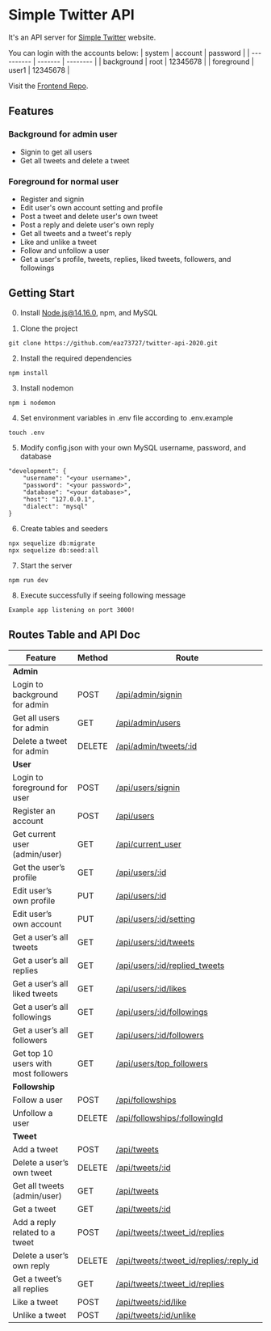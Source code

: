 # Simple Twitter API
It's an API server for [Simple Twitter](https://hsiaooooooju.github.io/simple-twitter/#/users/signin) website.

You can login with the accounts below:
| system     | account | password |
| ---------- | ------- | -------- |
| background | root    | 12345678 |
| foreground | user1   | 12345678 |

Visit the [Frontend Repo](https://github.com/HsiaooooooJu/simple-twitter). 

## Features

### Background for admin user
- Signin to get all users
- Get all tweets and delete a tweet

### Foreground for normal user
- Register and signin
- Edit user's own account setting and profile
- Post a tweet and delete user's own tweet
- Post a reply and delete user's own reply
- Get all tweets and a tweet's reply
- Like and unlike a tweet
- Follow and unfollow a user
- Get a user's profile, tweets, replies, liked tweets, followers, and followings 

## Getting Start

0. Install Node.js@14.16.0, npm, and MySQL

1. Clone the project

```
git clone https://github.com/eaz73727/twitter-api-2020.git
```

2. Install the required dependencies

```
npm install
```

3. Install nodemon 

```
npm i nodemon
```

4. Set environment variables in .env file according to .env.example

```
touch .env
```

5. Modify config.json with your own MySQL username, password, and database

```
"development": {
    "username": "<your username>",
    "password": "<your password>",
    "database": "<your database>",
    "host": "127.0.0.1",
    "dialect": "mysql"
}
```

6. Create tables and seeders 

```
npx sequelize db:migrate
npx sequelize db:seed:all
```

7. Start the server

```
npm run dev
```

8. Execute successfully if seeing following message

```
Example app listening on port 3000!
```

## Routes Table and API Doc
| Feature                              | Method | Route                                                                          |
| ------------------------------------ | ------ | ------------------------------------------------------------------------------ |
| **Admin**                            |        |                                                                                |
| Login to background for admin        | POST   | [/api/admin/signin](api-doc/admin/signin.md)                                   |
| Get all users for admin              | GET    | [/api/admin/users](api-doc/admin/get-users.md)                                 |
| Delete a tweet for admin             | DELETE | [/api/admin/tweets/:id](api-doc/admin/delete-tweet.md)                         |
| **User**                             |        |                                                                                |
| Login to foreground for user         | POST   | [/api/users/signin](api-doc/user/signin.md)                                    |
| Register an account                  | POST   | [/api/users](api-doc/user/signup.md)                                           |
| Get current user (admin/user)        | GET    | [/api/current_user](api-doc/user/get-current-user.md)                          |
| Get the user’s profile               | GET    | [/api/users/:id](api-doc/user/get-user-profile.md)                             |
| Edit user’s own profile              | PUT    | [/api/users/:id](api-doc/user/put-user-profile.md)                             |
| Edit user’s own account              | PUT    | [/api/users/:id/setting](api-doc/user/put-user-setting.md)                     |
| Get a user’s all tweets              | GET    | [/api/users/:id/tweets](api-doc/user/get-user-tweets.md)                       |
| Get a user’s all replies             | GET    | [/api/users/:id/replied_tweets](api-doc/user/get-user-replies.md)              |
| Get a user’s all liked tweets        | GET    | [/api/users/:id/likes](api-doc/user/get-user-liked-tweets.md)                  |
| Get a user’s all followings          | GET    | [/api/users/:id/followings](api-doc/user/get-user-followings.md)               |
| Get a user’s all followers           | GET    | [/api/users/:id/followers](api-doc/user/get-user-followers.md)                 |
| Get top 10 users with most followers | GET    | [/api/users/top_followers](api-doc/user/get-top-users.md)                      |
| **Followship**                       |        |                                                                                |
| Follow a user                        | POST   | [/api/followships](api-doc/followship/add-following.md)                        |
| Unfollow a user                      | DELETE | [/api/followships/:followingId](api-doc/followship/delete-following.md)        |
| **Tweet**                            |        |                                                                                |
| Add a tweet                          | POST   | [/api/tweets](api-doc/tweet/add-tweet.md)                                      |
| Delete a user’s own tweet            | DELETE | [/api/tweets/:id](api-doc/tweet/delete-tweet.md)                               |
| Get all tweets (admin/user)          | GET    | [/api/tweets](api-doc/tweet/get-tweets.md)                                     |
| Get a tweet                          | GET    | [/api/tweets/:id](api-doc/tweet/get-tweet.md)                                  |
| Add a reply related to a tweet       | POST   | [/api/tweets/:tweet_id/replies](api-doc/tweet/add-tweet-reply.md)              |
| Delete a user’s own reply            | DELETE | [/api/tweets/:tweet_id/replies/:reply_id](api-doc/tweet/delete-tweet-reply.md) |
| Get a tweet’s all replies            | GET    | [/api/tweets/:tweet_id/replies](api-doc/tweet/get-tweet-replies.md)            |
| Like a tweet                         | POST   | [/api/tweets/:id/like](api-doc/tweet/add-tweet-like.md)                        |
| Unlike a tweet                       | POST   | [/api/tweets/:id/unlike](api-doc/tweet/delete-tweet-like.md)                   |